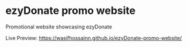 # **ezyDonate promo website**

Promotional website showcasing ezyDonate

Live Preview: https://wasifhossainn.github.io/ezyDonate-promo-website/
